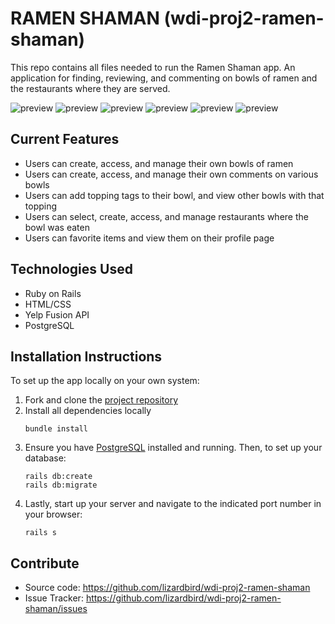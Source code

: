 # RAMEN SHAMAN (wdi-proj2-ramen-shaman)
This repo contains all files needed to run the Ramen Shaman app.
An application for finding, reviewing, and commenting on bowls of ramen and the restaurants where they are served.

![preview](/planning/screenshot.png)
![preview](/planning/screenshot1.png)
![preview](/planning/screenshot2.png)
![preview](/planning/screenshot3.png)
![preview](/planning/screenshot4.png)
![preview](/planning/screenshot5.png)

## Current Features
- Users can create, access, and manage their own bowls of ramen
- Users can create, access, and manage their own comments on various bowls
- Users can add topping tags to their bowl, and view other bowls with that topping
- Users can select, create, access, and manage restaurants where the bowl was eaten
- Users can favorite items and view them on their profile page

## Technologies Used
- Ruby on Rails
- HTML/CSS
- Yelp Fusion API
- PostgreSQL

## Installation Instructions
To set up the app locally on your own system:
1. Fork and clone the [project repository](https://github.com/lizardbird/wdi-proj2-ramen-shaman)
2. Install all dependencies locally  
    ```
    bundle install
    ```
3. Ensure you have [PostgreSQL](https://www.postgresql.org/) installed and running. Then, to set up your database:
    ```
    rails db:create
    rails db:migrate
    ```
4. Lastly, start up your server and navigate to the indicated port number in your browser:
    ```
    rails s
    ```

## Contribute
- Source code: https://github.com/lizardbird/wdi-proj2-ramen-shaman
- Issue Tracker: https://github.com/lizardbird/wdi-proj2-ramen-shaman/issues
